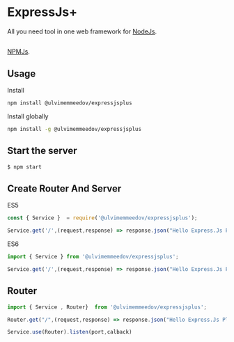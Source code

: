 # ExpressJs+
 All you need tool in one web framework for [NodeJs](http://nodejs.org).
##
[NPMJs](https://www.npmjs.com/package/@ulvimemmeedov/expressjsplus).
## Usage

Install
```bash
npm install @ulvimemmeedov/expressjsplus
```

Install globally
```bash
npm install -g @ulvimemmeedov/expressjsplus
```

## Start the server

```bash
$ npm start
```

## Create Router And Server
ES5
```js
const { Service }  = require('@ulvimemmeedov/expressjsplus');

Service.get('/',(request,response) => response.json("Hello Express.Js Plus")).listen(2000);
```
ES6
```js
import { Service } from '@ulvimemmeedov/expressjsplus';

Service.get('/',(request,response) => response.json("Hello Express.Js Plus")).listen(2000);
```
## Router

```js
import { Service , Router}  from '@ulvimemmeedov/expressjsplus';

Router.get("/",(request,response) => response.json("Hello Express.Js Plus");

Service.use(Router).listen(port,calback)

